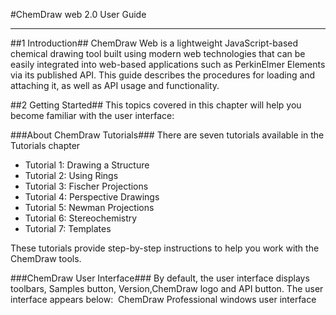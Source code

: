 #ChemDraw web 2.0 User Guide

---
##1 Introduction##
ChemDraw Web  is a lightweight JavaScript-based chemical drawing tool built using modern web technologies that can be easily integrated into web-based applications such as PerkinElmer Elements via its published API.
This guide describes the procedures for loading and attaching it, as well as API usage and functionality.



##2 Getting Started##
This topics covered in this chapter will help you become familiar with the user interface:

###About ChemDraw Tutorials###
There are seven tutorials available in the Tutorials chapter

 -  Tutorial 1: Drawing a Structure
 -  Tutorial 2: Using Rings
 -  Tutorial 3: Fischer Projections
 -  Tutorial 4: Perspective Drawings
 -  Tutorial 5: Newman Projections
 -  Tutorial 6: Stereochemistry
 -  Tutorial 7: Templates

 These tutorials provide step-by-step instructions to help you work with the ChemDraw tools.
 
###ChemDraw User Interface###
By default, the user interface displays toolbars, Samples button, Version,ChemDraw logo and API button. The user interface appears below:
![]()
ChemDraw Professional windows user interface


